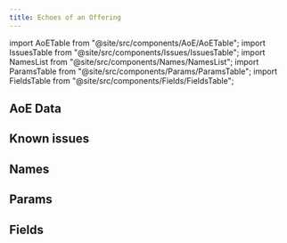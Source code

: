 ```yaml
---
title: Echoes of an Offering
---
```


import AoETable from "@site/src/components/AoE/AoETable";
import IssuesTable from "@site/src/components/Issues/IssuesTable";
import NamesList from "@site/src/components/Names/NamesList";
import ParamsTable from "@site/src/components/Params/ParamsTable";
import FieldsTable from "@site/src/components/Fields/FieldsTable";

## AoE Data

<AoETable item_key="echoesofanoffering" data_src="artifact" />

## Known issues

<IssuesTable item_key="echoesofanoffering" data_src="artifact" />

## Names

<NamesList item_key="echoesofanoffering" data_src="artifact" />

## Params

<ParamsTable item_key="echoesofanoffering" data_src="artifact" />

## Fields

<FieldsTable item_key="echoesofanoffering" data_src="artifact" />
